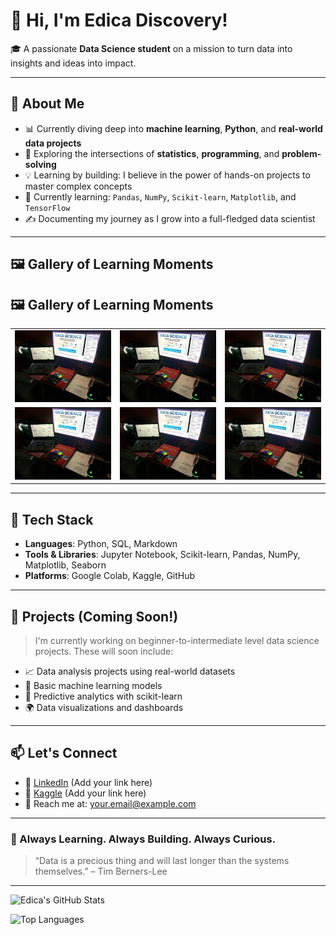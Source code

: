 <!-- Optional Banner -->
<!-- ![Banner](https://github.com/Edica-Discovery/Edica-Discovery/blob/main/banner.jpg?raw=true) -->

# 👋 Hi, I'm Edica Discovery!

🎓 A passionate **Data Science student** on a mission to turn data into insights and ideas into impact.

---

## 🚀 About Me

- 📊 Currently diving deep into **machine learning**, **Python**, and **real-world data projects**
- 🔬 Exploring the intersections of **statistics**, **programming**, and **problem-solving**
- 💡 Learning by building: I believe in the power of hands-on projects to master complex concepts
- 🌱 Currently learning: `Pandas`, `NumPy`, `Scikit-learn`, `Matplotlib`, and `TensorFlow`
- ✍️ Documenting my journey as I grow into a full-fledged data scientist

---

## 🖼 Gallery of Learning Moments

## 🖼 Gallery of Learning Moments

<table>
  <tr>
    <td align="center" width="33%">
      <img src="506038039_1414905706361398_4915908464290083767_n.jpg?raw=true" width="250"/>
    </td>
    <td align="center" width="33%">
      <img src="506038039_1414905706361398_4915908464290083767_n.jpg?raw=true" width="250"/>
    </td>
    <td align="center" width="33%">
      <img src="506038039_1414905706361398_4915908464290083767_n.jpg?raw=true" width="250"/>
    </td>
  </tr>
  <tr>
    <td align="center" width="33%">
      <img src="506038039_1414905706361398_4915908464290083767_n.jpg?raw=true" width="250"/>
    </td>
    <td align="center" width="33%">
      <img src="506038039_1414905706361398_4915908464290083767_n.jpg?raw=true" width="250"/>
    </td>
    <td align="center" width="33%">
      <img src="506038039_1414905706361398_4915908464290083767_n.jpg?raw=true" width="250"/>
    </td>
  </tr>
</table>

---

## 🔧 Tech Stack

- **Languages**: Python, SQL, Markdown
- **Tools & Libraries**: Jupyter Notebook, Scikit-learn, Pandas, NumPy, Matplotlib, Seaborn
- **Platforms**: Google Colab, Kaggle, GitHub

---

## 📌 Projects (Coming Soon!)

> I'm currently working on beginner-to-intermediate level data science projects. These will soon include:
- 📈 Data analysis projects using real-world datasets
- 🧠 Basic machine learning models
- 🤖 Predictive analytics with scikit-learn
- 🌍 Data visualizations and dashboards

---

## 📫 Let's Connect

- 🔗 [LinkedIn](https://www.linkedin.com/) (Add your link here)
- 🧠 [Kaggle](https://www.kaggle.com/) (Add your link here)
- 📨 Reach me at: your.email@example.com

---

### 🔄 Always Learning. Always Building. Always Curious.

> “Data is a precious thing and will last longer than the systems themselves.” – Tim Berners-Lee

---

![Edica's GitHub Stats](https://github-readme-stats.vercel.app/api?username=Edica-Discovery&show_icons=true&theme=radical)

![Top Languages](https://github-readme-stats.vercel.app/api/top-langs/?username=Edica-Discovery&layout=compact&theme=radical)

